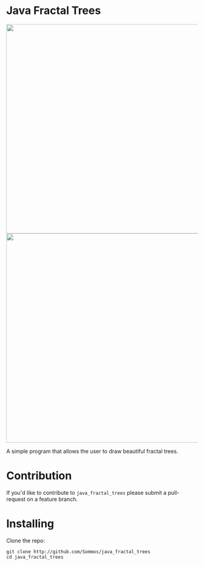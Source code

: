 # Java Fractal Trees

<p align="center">
    <img src="readme_image_0.png" width="550" />
    <img src="readme_image_1.png" width="550" />
</p>

A simple program that allows the user to draw beautiful fractal trees.

# Contribution

If you'd like to contribute to `java_fractal_trees` please submit a pull-request on a
feature branch.

# Installing

Clone the repo:

    git clone http://github.com/Sommos/java_fractal_trees
    cd java_fractal_trees